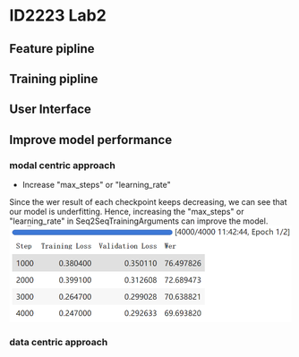 # ID2223 Lab2
## Feature pipline

## Training pipline

## User Interface

## Improve model performance
### modal centric approach
- Increase "max_steps" or "learning_rate"

Since the wer result of each checkpoint keeps decreasing, we can see that our model is underfitting. Hence, increasing the "max_steps" or "learning_rate" in Seq2SeqTrainingArguments can improve the model.
![checkpoint results](https://github.com/CleanRipple/ID2223/blob/main/lab2/checkpoint.png)

### data centric approach
